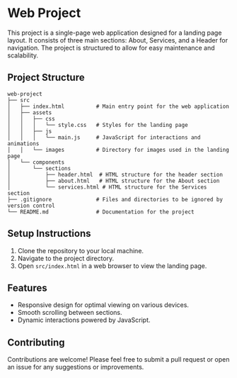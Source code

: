 # Web Project

This project is a single-page web application designed for a landing page layout. It consists of three main sections: About, Services, and a Header for navigation. The project is structured to allow for easy maintenance and scalability.

## Project Structure

```
web-project
├── src
│   ├── index.html          # Main entry point for the web application
│   ├── assets
│   │   ├── css
│   │   │   └── style.css   # Styles for the landing page
│   │   ├── js
│   │   │   └── main.js     # JavaScript for interactions and animations
│   │   └── images          # Directory for images used in the landing page
│   └── components
│       └── sections
│           ├── header.html  # HTML structure for the header section
│           ├── about.html   # HTML structure for the About section
│           └── services.html # HTML structure for the Services section
├── .gitignore              # Files and directories to be ignored by version control
└── README.md               # Documentation for the project
```

## Setup Instructions

1. Clone the repository to your local machine.
2. Navigate to the project directory.
3. Open `src/index.html` in a web browser to view the landing page.

## Features

- Responsive design for optimal viewing on various devices.
- Smooth scrolling between sections.
- Dynamic interactions powered by JavaScript.

## Contributing

Contributions are welcome! Please feel free to submit a pull request or open an issue for any suggestions or improvements.
